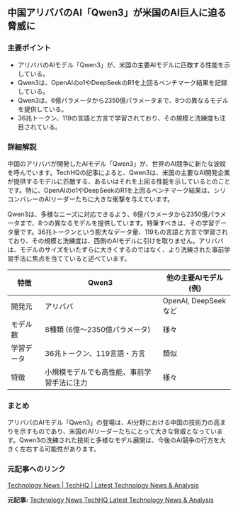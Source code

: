 ## 中国アリババのAI「Qwen3」が米国のAI巨人に迫る脅威に

### 主要ポイント

* アリババのAIモデル「Qwen3」が、米国の主要AIモデルに匹敵する性能を示している。
* Qwen3は、OpenAIのo1やDeepSeekのR1を上回るベンチマーク結果を記録している。
* Qwen3は、6億パラメータから2350億パラメータまで、8つの異なるモデルを提供している。
* 36兆トークン、119の言語と方言で学習されており、その規模と洗練度も注目されている。

### 詳細解説

中国のアリババが開発したAIモデル「Qwen3」が、世界のAI競争に新たな波紋を呼んでいます。TechHQの記事によると、Qwen3は、米国の主要なAI開発企業が提供するモデルに匹敵する、あるいはそれを上回る性能を示しているとのことです。特に、OpenAIのo1やDeepSeekのR1を上回るベンチマーク結果は、シリコンバレーのAIリーダーたちに大きな衝撃を与えています。

Qwen3は、多様なニーズに対応できるよう、6億パラメータから2350億パラメータまで、8つの異なるモデルを提供しています。特筆すべきは、その学習データ量です。36兆トークンという膨大なデータ量、119もの言語と方言で学習されており、その規模と洗練度は、西側のAIモデルに引けを取りません。アリババは、モデルのサイズをいたずらに大きくするのではなく、より洗練された事前学習手法に焦点を当てていると述べています。

| 特徴 | Qwen3 | 他の主要AIモデル (例) |
| -------------- | ------------------------------------------ | -------------------- |
| 開発元 | アリババ | OpenAI, DeepSeekなど |
| モデル数 | 8種類 (6億〜2350億パラメータ) | 様々 |
| 学習データ | 36兆トークン、119言語・方言 | 類似 |
| 特徴 | 小規模モデルでも高性能、事前学習手法に注力 | 様々 |

### まとめ

アリババのAIモデル「Qwen3」の登場は、AI分野における中国の技術力の高まりを示すものであり、米国のAIリーダーたちにとって大きな脅威となっています。Qwen3の洗練された技術と多様なモデル展開は、今後のAI競争の行方を大きく左右する可能性があります。

### 元記事へのリンク

[Technology News | TechHQ | Latest Technology News & Analysis](https://techhq.com/2024/05/alibabas-qwen3-ai-rattles-musk-to-beta-xai-version/)


**元記事:** [Technology News TechHQ Latest Technology News & Analysis](https://techhq.com/2025/05/us-tech-giants-face-new-challenge-as-alibabas-qwen3-narrows-the-ai-gap/)